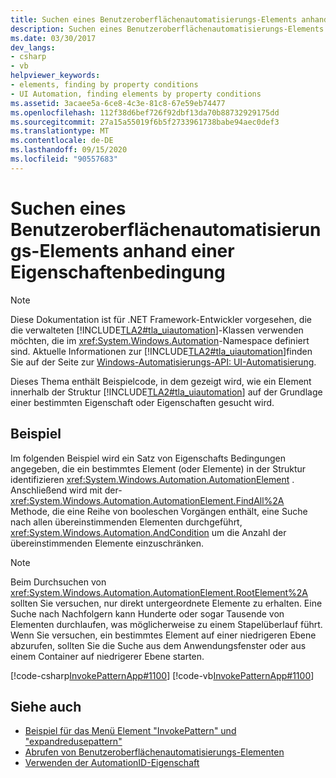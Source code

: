 ```yaml
---
title: Suchen eines Benutzeroberflächenautomatisierungs-Elements anhand einer Eigenschaftenbedingung
description: Suchen eines Benutzeroberflächenautomatisierungs-Elements auf der Grundlage einer Eigenschafts Bedingung Suchen Sie ein Element innerhalb der Benutzeroberflächenautomatisierungs-Struktur auf Grundlage einer bestimmten Eigenschaft oder Eigenschaften.
ms.date: 03/30/2017
dev_langs:
- csharp
- vb
helpviewer_keywords:
- elements, finding by property conditions
- UI Automation, finding elements by property conditions
ms.assetid: 3acaee5a-6ce8-4c3e-81c8-67e59eb74477
ms.openlocfilehash: 112f38d6bef726f92dbf13da70b88732929175dd
ms.sourcegitcommit: 27a15a55019f6b5f2733961738babe94aec0def3
ms.translationtype: MT
ms.contentlocale: de-DE
ms.lasthandoff: 09/15/2020
ms.locfileid: "90557683"
---
```

# <a name="find-a-ui-automation-element-based-on-a-property-condition"></a>Suchen eines Benutzeroberflächenautomatisierungs-Elements anhand einer Eigenschaftenbedingung
> [!NOTE]
> Diese Dokumentation ist für .NET Framework-Entwickler vorgesehen, die die verwalteten [!INCLUDE[TLA2#tla_uiautomation](../../../includes/tla2sharptla-uiautomation-md.md)]-Klassen verwenden möchten, die im <xref:System.Windows.Automation>-Namespace definiert sind. Aktuelle Informationen zur [!INCLUDE[TLA2#tla_uiautomation](../../../includes/tla2sharptla-uiautomation-md.md)]finden Sie auf der Seite zur [Windows-Automatisierungs-API: UI-Automatisierung](/windows/win32/winauto/entry-uiauto-win32).  
  
 Dieses Thema enthält Beispielcode, in dem gezeigt wird, wie ein Element innerhalb der Struktur [!INCLUDE[TLA2#tla_uiautomation](../../../includes/tla2sharptla-uiautomation-md.md)] auf der Grundlage einer bestimmten Eigenschaft oder Eigenschaften gesucht wird.  
  
## <a name="example"></a>Beispiel  
 Im folgenden Beispiel wird ein Satz von Eigenschafts Bedingungen angegeben, die ein bestimmtes Element (oder Elemente) in der Struktur identifizieren <xref:System.Windows.Automation.AutomationElement> . Anschließend wird mit der- <xref:System.Windows.Automation.AutomationElement.FindAll%2A> Methode, die eine Reihe von booleschen Vorgängen enthält, eine Suche nach allen übereinstimmenden Elementen durchgeführt, <xref:System.Windows.Automation.AndCondition> um die Anzahl der übereinstimmenden Elemente einzuschränken.  
  
> [!NOTE]
> Beim Durchsuchen von <xref:System.Windows.Automation.AutomationElement.RootElement%2A> sollten Sie versuchen, nur direkt untergeordnete Elemente zu erhalten. Eine Suche nach Nachfolgern kann Hunderte oder sogar Tausende von Elementen durchlaufen, was möglicherweise zu einem Stapelüberlauf führt. Wenn Sie versuchen, ein bestimmtes Element auf einer niedrigeren Ebene abzurufen, sollten Sie die Suche aus dem Anwendungsfenster oder aus einem Container auf niedrigerer Ebene starten.  
  
 [!code-csharp[InvokePatternApp#1100](../../../samples/snippets/csharp/VS_Snippets_Wpf/InvokePatternApp/CSharp/InvokePatternApp.cs#1100)]
 [!code-vb[InvokePatternApp#1100](../../../samples/snippets/visualbasic/VS_Snippets_Wpf/InvokePatternApp/VisualBasic/Client.vb#1100)]  
  
## <a name="see-also"></a>Siehe auch

- [Beispiel für das Menü Element "InvokePattern" und "expandredusepattern"](/previous-versions/dotnet/netframework-3.5/ms771636(v=vs.90))
- [Abrufen von Benutzeroberflächenautomatisierungs-Elementen](obtaining-ui-automation-elements.md)
- [Verwenden der AutomationID-Eigenschaft](use-the-automationid-property.md)
